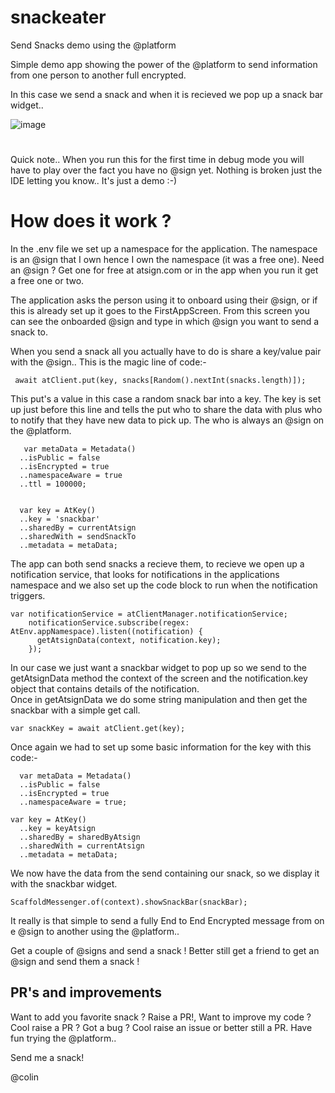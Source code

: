 # snackeater
 Send Snacks demo using the @platform

 Simple demo app showing the power of the @platform to send information from one person to another full encrypted.

  In this case we send a snack and when it is recieved we pop up a snack bar widget..

![image](https://user-images.githubusercontent.com/6131216/142484446-d16c2d23-9d82-4f55-9815-5b7e734d54fb.png)

  #
  Quick note.. When you run this for the first time in debug mode you will have to play over the fact you have no @sign yet. Nothing is broken just the IDE letting you know.. It's just a demo :-)

  # How does it work ?

  In the .env file we set up a namespace for the application. The namespace is an @sign that I own hence I own the namespace (it was a free one). Need an @sign ? Get one for free at atsign.com or in the app when you run it get a free one or two.

  The application asks the person using it to onboard using their @sign, or if this is already set up it goes to the FirstAppScreen. From this screen you can see the onboarded @sign and type in which @sign you want to send a snack to.

  When you send a snack all you actually have to do is share a key/value pair with the @sign.. This is the magic line of code:-  

  ` await atClient.put(key, snacks[Random().nextInt(snacks.length)]);`  

  This put's a value in this case a random snack bar into a key. The key is set up just before this line and tells the put who to share the data with plus who to notify that they have new data to pick up. The who is always an @sign on the @platform.  
  ```
     var metaData = Metadata()
    ..isPublic = false
    ..isEncrypted = true
    ..namespaceAware = true
    ..ttl = 100000;


    var key = AtKey()  
    ..key = 'snackbar'  
    ..sharedBy = currentAtsign  
    ..sharedWith = sendSnackTo  
    ..metadata = metaData;  
``` 

The app can both send snacks a recieve them, to recieve we open up a notification service, that looks for notifications in the applications namespace and we also set up the code block to run when the notification triggers. 

```
var notificationService = atClientManager.notificationService;
    notificationService.subscribe(regex: AtEnv.appNamespace).listen((notification) {
      getAtsignData(context, notification.key);
    });
```
In our case we just want a snackbar widget to pop up so we send to the getAtsignData method the context of the screen and the notification.key object that contains details of the notification.  
Once in getAtsignData we do some string manipulation and then get the snackbar with a simple get call.  

`var snackKey = await atClient.get(key);`  

Once again we had to set up some basic information for the key with this code:-  
  
  ```
    var metaData = Metadata()
    ..isPublic = false
    ..isEncrypted = true
    ..namespaceAware = true;

  var key = AtKey()
    ..key = keyAtsign
    ..sharedBy = sharedByAtsign
    ..sharedWith = currentAtsign
    ..metadata = metaData;
```
  
  We now have the data from the send containing our snack, so we display it with the snackbar widget.

  `ScaffoldMessenger.of(context).showSnackBar(snackBar);`  

  It really is that simple to send a fully End to End Encrypted message from on e @sign to another using the @platform..

  Get a couple of @signs and send a snack ! Better still get a friend to get an @sign and send them a snack !

  ## PR's and improvements
  Want to add you favorite snack ? Raise a PR!, Want to improve my code ? Cool raise a PR ? Got a bug ? Cool raise an issue or better still a PR.
  Have fun trying the @platform..
 
  Send me a snack!

  @colin






